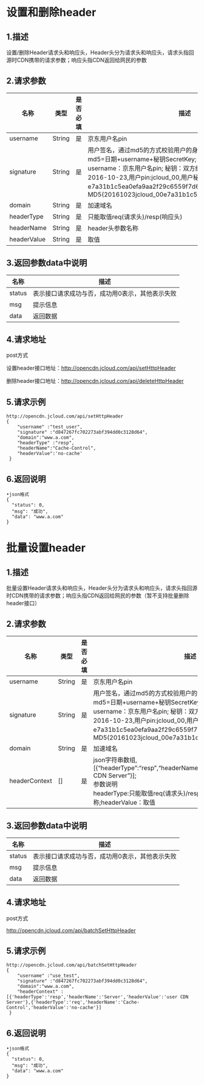 # **设置和删除header**

## **1.描述**

设置/删除Header请求头和响应头，Header头分为请求头和响应头，请求头指回源时CDN携带的请求参数；响应头指CDN返回给网民的参数

## **2.请求参数**

| **名称**   | **类型** | **是否必填** | **描述**                                                     |
| ---------- | -------- | ------------ | ------------------------------------------------------------ |
| username   | String   | 是           | 京东用户名pin                                                |
| signature  | String   | 是           | 用户签名，通过md5的方式校验用户的身份信息，保障信息安全。  md5=日期+username+秘钥SecretKey; 日期：格式为 yyyymmdd; username：京东用户名pin; 秘钥：双方约定; 示例：比如当前日期2016-10-23,用户pin:jcloud_00,用户秘钥SecretKey：e7a31b1c5ea0efa9aa2f29c6559f7d61,那签名为MD5(20161023jcloud_00e7a31b1c5ea0efa9aa2f29c6559f7d61) |
| domain     | String   | 是           | 加速域名|
| headerType | String   | 是           | 只能取值req(请求头)/resp(响应头)|
| headerName | String   | 是           | header头参数名称 |
| headerValue| String   | 是           | 取值 |

## **3.返回参数data中说明**

| **名称**   | **描述** | 
| ---------- | -------- |
| status  | 表示接口请求成功与否，成功用0表示，其他表示失败  | 
| msg  | 提示信息 | 
| data | 返回数据| 

## **4.请求地址**
post方式

设置header接口地址：http://opencdn.jcloud.com/api/setHttpHeader

删除header接口地址：http://opencdn.jcloud.com/api/deleteHttpHeader

## **5.请求示例**

```
http://opencdn.jcloud.com/api/setHttpHeader
{
    "username" :"test_user",
    "signature" :"d847267fc702273abf394dd0c3128d64",
    "domain":"www.a.com",
    "headerType" :"resp",
    "headerName":"Cache-Control",
    "headerValue":'no-cache'
 }
```

## **6.返回说明**

```
•json格式
{
  "status": 0,
  "msg": "成功",
  "data": "www.a.com"
}
```
# **批量设置header**

## **1.描述**

批量设置Header请求头和响应头，Header头分为请求头和响应头，请求头指回源时CDN携带的请求参数；响应头指CDN返回给网民的参数（暂不支持批量删除header接口）

## **2.请求参数**

| **名称**   | **类型** | **是否必填** | **描述**                                                     |
| ---------- | -------- | ------------ | ------------------------------------------------------------ |
| username   | String   | 是           | 京东用户名pin                                                |
| signature  | String   | 是           | 用户签名，通过md5的方式校验用户的身份信息，保障信息安全。  md5=日期+username+秘钥SecretKey; 日期：格式为 yyyymmdd; username：京东用户名pin; 秘钥：双方约定; 示例：比如当前日期2016-10-23,用户pin:jcloud_00,用户秘钥SecretKey：e7a31b1c5ea0efa9aa2f29c6559f7d61,那签名为MD5(20161023jcloud_00e7a31b1c5ea0efa9aa2f29c6559f7d61) |
| domain     | String   | 是           | 加速域名|
| headerContext | [] | 是   |json字符串数组,[{“headerType”:“resp”,“headerName”:“Server”,“headerValue”:“user CDN Server”}];</br>参数说明</br>headerType:只能取值req(请求头)/resp(响应头);headerName:参数名称;headerValue：取值|

## **3.返回参数data中说明**

| **名称**   | **描述** | 
| ---------- | -------- |
| status  | 表示接口请求成功与否，成功用0表示，其他表示失败  | 
| msg  | 提示信息 | 
| data | 返回数据| 

## **4.请求地址**
post方式

http://opencdn.jcloud.com/api/batchSetHttpHeader

## **5.请求示例**

```
http://opencdn.jcloud.com/api/batchSetHttpHeader
{
    "username" :"use_test",
    "signature" :"d847267fc702273abf394dd0c3128d64",
    "domain":"www.a.com",
    "headerContext" :[{'headerType':'resp','headerName':'Server','headerValue':'user CDN Server'},{'headerType':'req','headerName':'Cache-Control','headerValue':'no-cache'}]
 }
```
## **6.返回说明**

```
•json格式
{
  "status": 0,
  "msg": "成功",
  "data": "www.a.com"
}
```
